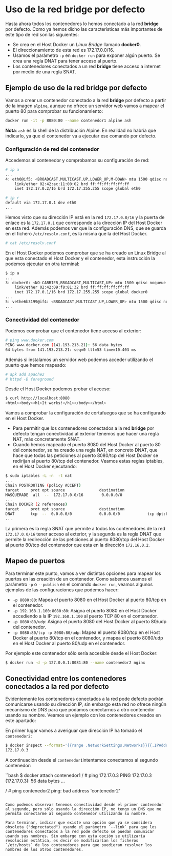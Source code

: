 # Uso de la red bridge por defecto

Hasta ahora todos los contenedores lo hemos conectado a la red **bridge** por defecto. Como ya hemos dicho las características más importantes de este tipo de red son las siguientes:
    
* Se crea en el Host Docker un *Linux Bridge* llamado **docker0**.
* El direccionamiento de esta red es 172.17.0.0/16.
* Usamos el parámetro `-p` en `docker run` para exponer algún puerto. Se crea una regla DNAT para tener acceso al puerto.
* Los contenedores conectados a un red **bridge** tiene acceso a internet por medio de una regla SNAT.

## Ejemplo de uso de la red bridge por defecto

Vamos a crear un contenedor conectado a la red **bridge** por defecto a partir de la imagen `alpine`, aunque no ofrece un servidor web vamos a mapear el puerto 80 para comprobar su funcionamiento:

```bash
docker run -it -p 8080:80 --name contenedor1 alpine ash
```

**Nota**: `ash` es la shell de la distribución Alpine. En realidad no habría que indicarlo, ya que el contenedor va a ejecutar ese comando por defecto.

### Configuración de red del contenedor

Accedemos al contenedor y comprobamos su configuración de red:

```bash
# ip a
...
4: eth0@if5: <BROADCAST,MULTICAST,UP,LOWER_UP,M-DOWN> mtu 1500 qdisc noqueue state UP 
    link/ether 02:42:ac:11:00:02 brd ff:ff:ff:ff:ff:ff
    inet 172.17.0.2/16 brd 172.17.255.255 scope global eth0

# ip r
default via 172.17.0.1 dev eth0
...
```

Hemos visto que su dirección IP está en la red `172.17.0.0/16` y la puerta de enlace es la `172.17.0.1` que corresponde a la dirección IP del Host Docker en esta red. Además podemos ver que la configuración DNS, que se guarda en el fichero `/etc/resolv.conf`, es la misma que la del Host Docker.

```bash
# cat /etc/resolv.conf
```

En el Host Docker podemos comprobar que se ha creado un Linux Bridge al que esta conectado el Host Docker y el contenedor, esta instrucción la podemos ejecutar en otra terminal:

```bash
$ ip a
...
3: docker0: <NO-CARRIER,BROADCAST,MULTICAST,UP> mtu 1500 qdisc noqueue state DOWN group default 
    link/ether 02:42:09:f8:81:32 brd ff:ff:ff:ff:ff:ff
    inet 172.17.0.1/16 brd 172.17.255.255 scope global docker0
...
5: vethe6b3199@if4: <BROADCAST,MULTICAST,UP,LOWER_UP> mtu 1500 qdisc noqueue master docker0 state UP group default
...
```

### Conectividad del contenedor

Podemos comprobar que el contenedor tiene acceso al exterior:

```bash
# ping www.docker.com
PING www.docker.com (141.193.213.21): 56 data bytes
64 bytes from 141.193.213.21: seq=0 ttl=53 time=10.403 ms
```

Además si instalamos un servidor web podemos acceder utilizando el puerto que hemos mapeado:

```bash
# apk add apache2
# httpd -D foreground
```

Desde el Host Docker podemos probar el acceso:

```bash
$ curl http://localhost:8080
<html><body><h1>It works!</h1></body></html>
```

Vamos a comprobar la configuración de cortafuegos que se ha configurado en el Host Docker. 

* Para permitir que los contenedores conectados a la red **bridge** por defecto tengan conectividad al exterior tenemos que hacer una regla NAT, más concretamente SNAT. 
* Cuando hemos mapeado el puerto 8080 del Host Docker al puerto 80 del contenedor, se ha creado una regla NAT, en concreto DNAT, que hace que todas las peticiones al puerto 8080/tcp del Host Docker se redirijan al puerto 80/tcp del contenedor. Veamos estas reglas iptables, en el Host Docker ejecutando:

```bash
$ sudo iptables -L -n  -t nat
... 
Chain POSTROUTING (policy ACCEPT)
target     prot opt source               destination         
MASQUERADE  all  --  172.17.0.0/16        0.0.0.0/0 
...
Chain DOCKER (2 references)
target     prot opt source               destination         
DNAT       tcp  --  0.0.0.0/0            0.0.0.0/0            tcp dpt:8080 to:172.17.0.2:80
...
```

La primera es la regla SNAT que permite a todos los contenedores de la red `172.17.0.0/16` tener acceso al exterior, y la segunda es la regla DNAT que permite la redirección de las peticiones al puerto 8080/tcp del Host Docker al puerto 80/tcp del contenedor que esta en la dirección `172.16.0.2`.

## Mapeo de puertos

Para terminar este punto, vamos a ver distintas opciones para mapear los puertos en las creación de un contenedor. Como sabemos usamos el parámetro `-p` o `--publish` en el comando `docker run`, veamos algunos ejemplos de las configuraciones que podemos hacer:

* `-p 8080:80`: Mapea el puerto 8080 en el Host Docker al puerto 80/tcp en el contenedor.
* `-p 192.168.1.100:8080:80`: Asigna el puerto 8080 en el Host Docker accediendo a la IP `192.168.1.100` al puerto TCP 80 en el contenedor.
* `-p 8080:80/udp`: Asigna el puerto 8080 del Host Docker al puerto 80/udp del contenedor.
* `-p 8080:80/tcp -p 8080:80/udp`: Mapea el puerto 8080/tcp en el Host Docker al puerto 80/tcp en el contenedor, y mapea el puerto 8080/udp en el Host Docker al puerto 80/udp en el contenedor.

Por ejemplo este contenedor sólo sería accesible desde el Host Docker:

```bash
$ docker run -d -p 127.0.0.1:8081:80 --name contenedor2 nginx
```

## Conectividad entre los contenedores conectados a la red por defecto

Evidentemente los contenedores conectados a la red pode defecto podrán comunicarse usando su dirección IP, sin embargo esta red no ofrece ningún mecanismo de DNS para que podamos conectarnos a otro contenedor usando su nombre. Veamos un ejemplo con los contenedores creados en este apartado:

En primer lugar vamos a averiguar que dirección IP ha tomado el `contenedor2`:

```bash
$ docker inspect --format='{{range .NetworkSettings.Networks}}{{.IPAddress}}{{end}}' contenedor2
172.17.0.3
```

A continuación desde el `contenedor1`intentamos conectamos al segundo contenedor:

``bash
$ docker attach contenedor1
/ # ping 172.17.0.3
PING 172.17.0.3 (172.17.0.3): 56 data bytes
...

/ # ping contenedor2
ping: bad address 'contenedor2'
```

Como podemos observar tenemos conectividad desde el primer contenedor al segundo, pero sólo usando la dirección IP, no tengo un DNS que me permita conectarme al segundo contenedor utilizando su nombre.

Para terminar, indicar que existe una opción que ya se considera obsoleta ("deprectated") usando el parámetro `--link` para que los contenedores conectados a la red pode defecto se puedan comunicar usando sus nombres. Sin embargo con esta opción se utilizaría resolución estática, es decir se modificarían los ficheros `/etc/hosts` de los contenedores para que puedieran resolver los nombres de los otros contenedores.